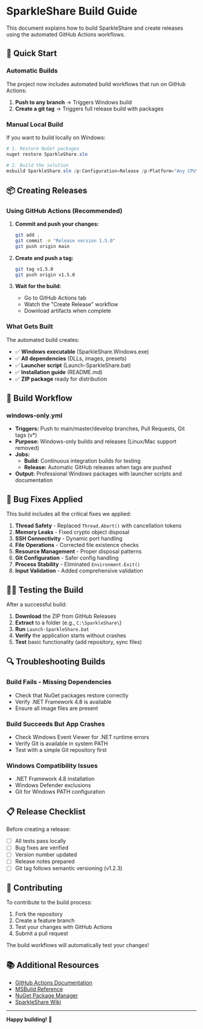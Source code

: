 # SparkleShare Build Guide

This document explains how to build SparkleShare and create releases using the automated GitHub Actions workflows.

## 🚀 Quick Start

### Automatic Builds

The project now includes automated build workflows that run on GitHub Actions:

1. **Push to any branch** → Triggers Windows build
2. **Create a git tag** → Triggers full release build with packages

### Manual Local Build

If you want to build locally on Windows:

```powershell
# 1. Restore NuGet packages
nuget restore SparkleShare.sln

# 2. Build the solution
msbuild SparkleShare.sln /p:Configuration=Release /p:Platform="Any CPU"
```

## 📦 Creating Releases

### Using GitHub Actions (Recommended)

1. **Commit and push your changes:**
   ```bash
   git add .
   git commit -m "Release version 1.5.0"
   git push origin main
   ```

2. **Create and push a tag:**
   ```bash
   git tag v1.5.0
   git push origin v1.5.0
   ```

3. **Wait for the build:**
   - Go to GitHub Actions tab
   - Watch the "Create Release" workflow
   - Download artifacts when complete

### What Gets Built

The automated build creates:
- ✅ **Windows executable** (SparkleShare.Windows.exe)
- ✅ **All dependencies** (DLLs, images, presets)
- ✅ **Launcher script** (Launch-SparkleShare.bat)
- ✅ **Installation guide** (README.md)
- ✅ **ZIP package** ready for distribution

## 🔧 Build Workflow

### windows-only.yml
- **Triggers:** Push to main/master/develop branches, Pull Requests, Git tags (v*)
- **Purpose:** Windows-only builds and releases (Linux/Mac support removed)
- **Jobs:**
  - **Build:** Continuous integration builds for testing
  - **Release:** Automatic GitHub releases when tags are pushed
- **Output:** Professional Windows packages with launcher scripts and documentation

## 🐛 Bug Fixes Applied

This build includes all the critical fixes we applied:

1. **Thread Safety** - Replaced `Thread.Abort()` with cancellation tokens
2. **Memory Leaks** - Fixed crypto object disposal
3. **SSH Connectivity** - Dynamic port handling  
4. **File Operations** - Corrected file existence checks
5. **Resource Management** - Proper disposal patterns
6. **Git Configuration** - Safer config handling
7. **Process Stability** - Eliminated `Environment.Exit()`
8. **Input Validation** - Added comprehensive validation

## 🏃‍♂️ Testing the Build

After a successful build:

1. **Download** the ZIP from GitHub Releases
2. **Extract** to a folder (e.g., `C:\SparkleShare\`)
3. **Run** `Launch-SparkleShare.bat`
4. **Verify** the application starts without crashes
5. **Test** basic functionality (add repository, sync files)

## 🔍 Troubleshooting Builds

### Build Fails - Missing Dependencies
- Check that NuGet packages restore correctly
- Verify .NET Framework 4.8 is available
- Ensure all image files are present

### Build Succeeds But App Crashes
- Check Windows Event Viewer for .NET runtime errors
- Verify Git is available in system PATH
- Test with a simple Git repository first

### Windows Compatibility Issues
- .NET Framework 4.8 installation
- Windows Defender exclusions
- Git for Windows PATH configuration

## 📋 Release Checklist

Before creating a release:

- [ ] All tests pass locally
- [ ] Bug fixes are verified
- [ ] Version number updated
- [ ] Release notes prepared
- [ ] Git tag follows semantic versioning (v1.2.3)

## 🤝 Contributing

To contribute to the build process:

1. Fork the repository
2. Create a feature branch
3. Test your changes with GitHub Actions
4. Submit a pull request

The build workflows will automatically test your changes!

## 📚 Additional Resources

- [GitHub Actions Documentation](https://docs.github.com/en/actions)
- [MSBuild Reference](https://docs.microsoft.com/en-us/visualstudio/msbuild/)
- [NuGet Package Manager](https://docs.microsoft.com/en-us/nuget/)
- [SparkleShare Wiki](https://github.com/hbons/SparkleShare/wiki)

---

**Happy building!** 🎉